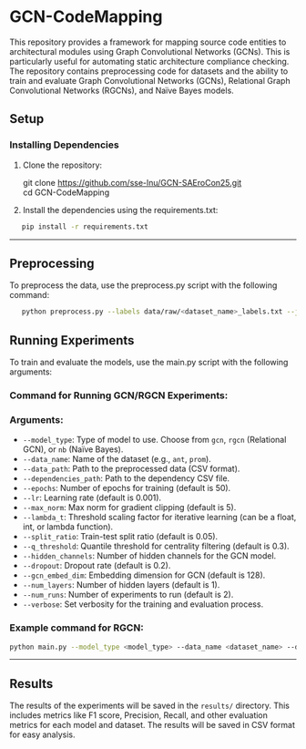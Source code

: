 # GCN-CodeMapping

This repository provides a framework for mapping source code entities to architectural modules using Graph Convolutional Networks (GCNs). This is particularly useful for automating static architecture compliance checking. The repository contains preprocessing code for datasets and the ability to train and evaluate Graph Convolutional Networks (GCNs), Relational Graph Convolutional Networks (RGCNs), and Naïve Bayes models.


## Setup

### Installing Dependencies

1. Clone the repository:

   git clone https://github.com/sse-lnu/GCN-SAEroCon25.git  
   cd GCN-CodeMapping

2. Install the dependencies using the requirements.txt:

```bash
   pip install -r requirements.txt
```
---

## Preprocessing
To preprocess the data, use the preprocess.py script with the following command:

```bash
   python preprocess.py --labels data/raw/<dataset_name>_labels.txt --json data/raw/<dataset_name>.json --name <dataset_name>
```

## Running Experiments

To train and evaluate the models, use the main.py script with the following arguments:

### Command for Running GCN/RGCN Experiments:

### Arguments:

- `--model_type`: Type of model to use. Choose from `gcn`, `rgcn` (Relational GCN), or `nb` (Naïve Bayes).
- `--data_name`: Name of the dataset (e.g., `ant`, `prom`).
- `--data_path`: Path to the preprocessed data (CSV format).
- `--dependencies_path`: Path to the dependency CSV file.
- `--epochs`: Number of epochs for training (default is 50).
- `--lr`: Learning rate (default is 0.001).
- `--max_norm`: Max norm for gradient clipping (default is 5).
- `--lambda_t`: Threshold scaling factor for iterative learning (can be a float, int, or lambda function).
- `--split_ratio`: Train-test split ratio (default is 0.05).
- `--q_threshold`: Quantile threshold for centrality filtering (default is 0.3).
- `--hidden_channels`: Number of hidden channels for the GCN model.
- `--dropout`: Dropout rate (default is 0.2).
- `--gcn_embed_dim`: Embedding dimension for GCN (default is 128).
- `--num_layers`: Number of hidden layers (default is 1).
- `--num_runs`: Number of experiments to run (default is 2).
- `--verbose`: Set verbosity for the training and evaluation process.

### Example command for RGCN:

```bash
python main.py --model_type <model_type> --data_name <dataset_name> --data_path data/processed/<dataset_name>.csv --dependencies_path data/processed/dependencies_<dataset_name>.csv --epochs 50 --lr 0.001 --max_norm 5 --lambda_t 0.8 --split_ratio 0.05 --q_threshold 0.3 --hidden_channels 16 --dropout 0.2 --gcn_embed_dim 128 --num_layers 1 --num_runs 2 --verbose True
```
---

## Results

The results of the experiments will be saved in the `results/` directory. This includes metrics like F1 score, Precision, Recall, and other evaluation metrics for each model and dataset. The results will be saved in CSV format for easy analysis.
